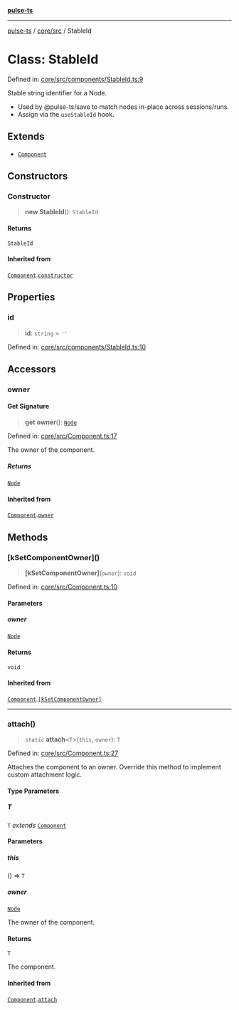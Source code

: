 [**pulse-ts**](../../../README.md)

***

[pulse-ts](../../../README.md) / [core/src](../README.md) / StableId

# Class: StableId

Defined in: [core/src/components/StableId.ts:9](https://github.com/jlehett/pulse-ts/blob/95f7e0ab0aafbcd2aad691251c554317b3dfe19c/packages/core/src/components/StableId.ts#L9)

Stable string identifier for a Node.

- Used by @pulse-ts/save to match nodes in-place across sessions/runs.
- Assign via the `useStableId` hook.

## Extends

- [`Component`](Component.md)

## Constructors

### Constructor

> **new StableId**(): `StableId`

#### Returns

`StableId`

#### Inherited from

[`Component`](Component.md).[`constructor`](Component.md#constructor)

## Properties

### id

> **id**: `string` = `''`

Defined in: [core/src/components/StableId.ts:10](https://github.com/jlehett/pulse-ts/blob/95f7e0ab0aafbcd2aad691251c554317b3dfe19c/packages/core/src/components/StableId.ts#L10)

## Accessors

### owner

#### Get Signature

> **get** **owner**(): [`Node`](Node.md)

Defined in: [core/src/Component.ts:17](https://github.com/jlehett/pulse-ts/blob/95f7e0ab0aafbcd2aad691251c554317b3dfe19c/packages/core/src/Component.ts#L17)

The owner of the component.

##### Returns

[`Node`](Node.md)

#### Inherited from

[`Component`](Component.md).[`owner`](Component.md#owner)

## Methods

### \[kSetComponentOwner\]()

> **\[kSetComponentOwner\]**(`owner`): `void`

Defined in: [core/src/Component.ts:10](https://github.com/jlehett/pulse-ts/blob/95f7e0ab0aafbcd2aad691251c554317b3dfe19c/packages/core/src/Component.ts#L10)

#### Parameters

##### owner

[`Node`](Node.md)

#### Returns

`void`

#### Inherited from

[`Component`](Component.md).[`[kSetComponentOwner]`](Component.md#ksetcomponentowner)

***

### attach()

> `static` **attach**\<`T`\>(`this`, `owner`): `T`

Defined in: [core/src/Component.ts:27](https://github.com/jlehett/pulse-ts/blob/95f7e0ab0aafbcd2aad691251c554317b3dfe19c/packages/core/src/Component.ts#L27)

Attaches the component to an owner. Override this method to implement
custom attachment logic.

#### Type Parameters

##### T

`T` *extends* [`Component`](Component.md)

#### Parameters

##### this

() => `T`

##### owner

[`Node`](Node.md)

The owner of the component.

#### Returns

`T`

The component.

#### Inherited from

[`Component`](Component.md).[`attach`](Component.md#attach)
